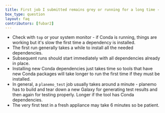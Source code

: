 ```yaml
---
title: First job I submitted remains grey or running for a long time - is it broken?
box_type: question
layout: faq
contributors: [fubar2]
---
```


- Check with `top` or your system monitor - if Conda is running, things are working but it's slow the first time a dependency is installed.
- The first run generally takes a while to install all the needed dependencies.
- Subsequent runs should start immediately with all dependencies already in place.
- Installing new Conda dependencies just takes time so tools that have new Conda packages will take longer to run the first time if they must be installed.
- In general, a `planemo_test` job usually takes around a minute - planemo has to build and tear down a new Galaxy for generating test results and then again for testing properly. Longer if the tool has Conda dependencies.
- The very first test in a fresh appliance may take 6 minutes so be patient.



